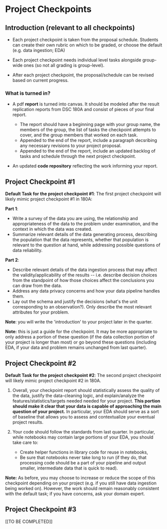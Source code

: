 # Project Checkpoints

## Introduction (relevant to all checkpoints)

-   Each project checkpoint is taken from the proposal
    schedule. Students can create their own rubric on which to be
    graded, or choose the default (e.g. data ingestion; EDA)

-   Each project checkpoint needs individual level tasks alongside
    group-wide ones (so not all grading is group-level).

-   After each project checkpoint, the proposal/schedule can be
    revised based on current progress.
    
### What is turned in?

-   A pdf **report** is turned into canvas. It should be modeled after
    the result replication reports from DSC 180A and consist of pieces
    of your final report.
    -   The report should have a beginning page with your group name,
        the members of the group, the list of tasks the checkpoint
        attempts to cover, and the group members that worked on each
        task.
    -   Appended to the end of the report, include a paragraph
        decsribing any necessary revisions to your project proposal.
    -   Appended to the end of the report, include an updated backlog
        of tasks and schedule through the next project checkpoint.

-   An updated **code repository** reflecting the work informing your
    report.
    
## Project Checkpoint #1

**Default Task for the project checkpoint #1**: The first project
checkpoint will likely mimic project checkpoint #1 in 180A:

**Part 1**:

-   Write a survey of the data you are using, the relationship and
    appropriateness of the data to the problem under examination, and
    the context in which the data was created.
-   Summarize relevant details of the data generating process,
    describing the population that the data represents, whether that
    population is relevant to the question at hand, while addressing
    possible questions of data reliability.
    
**Part 2**:

-   Describe relevant details of the data ingestion process that may
    affect the validity/applicability of the results -- i.e. describe
    decision choices from the standpoint of how those choices affect
    the conclusions you can draw from the data.
-   Address any data privacy concerns and how your data pipeline
    handles them.
-   Lay out the schema and justify the decisions (what's the unit
    corresponding to an observation?). Only describe the most relevant
    attributes for your problem.
    
**Note**: you will write the 'introduction' to your project later in
the quarter.

**Note:** this is just a guide for the checkpoint. It may be more
appropriate to only address a portion of these question (if the data
collection portion of your project is longer than most) or go beyond
these questions (including EDA, if your data and problem remains
unchanged from last quarter).

## Project Checkpoint #2

**Default Task for the project checkpoint #2**: The second project
checkpoint will likely mimic project checkpoint #2 in 180A.

1. Overall, your checkpoint report should statistically assess the
   quality of the data, justify the data-cleaning logic, and
   explain/analyze the features/statistics/targets needed needed for
   your project. **This portion should make it clear that your data is
   capable of approaching the main question of your project.** In
   particular, your EDA should serve as a sort of baseline that allows
   you to assess and contextualize your eventual project results.
   
2. Your code should follow the standards from last quarter. In
   particular, while notebooks may contain large portions of your EDA,
   you should take care to:
   * Create helper functions in library code for reuse in notebooks,
   * Be sure that notebooks never take long to run (if they do, that
     processing code should be a part of your pipeline and output
     smaller, intermediate data that is quick to read).

**Note:** As before, you may choose to increase or reduce the scope of
this checkpoint depending on your project (e.g. if you still have data
ingestion being worked on). However, the work should remain reasonably
consistent with the default task; if you have concerns, ask your
domain expert.


## Project Checkpoint #3

[[TO BE COMPLETED]]



